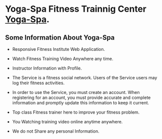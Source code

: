 # Yoga-Spa Fitness Trainnig Center [Yoga-Spa](https://keynote-aba7c.web.app).

## Some Information About Yoga-Spa
 -	Responsive Fitness Institute Web Application. 
 -	Watch Fitness Training Video Anywhere any time.  
 -	Instructor Information with Profile.

 - The Service is a fitness social network. Users of the Service users may log their fitness activities.
 - In order to use the Service, you must create an account. When registering for an account, you must provide accurate and complete information and promptly update this information to keep it current.
 - Top class Fitness trainer here to improve your fitness problem.
 - You Watching training video online anytime anywhere.
 - We do not Share any personal Information.
